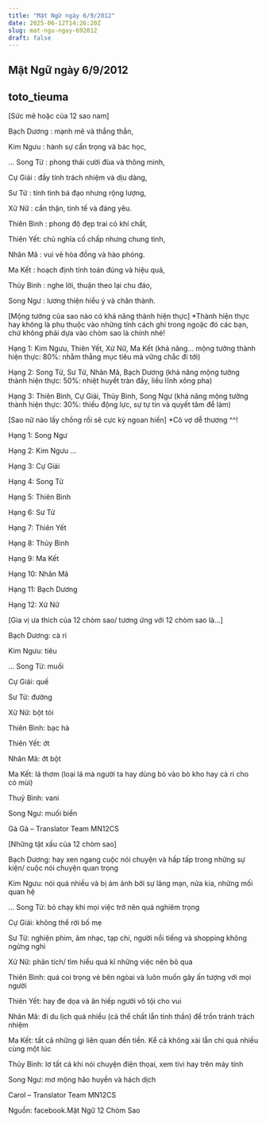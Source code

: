 ```yaml
---
title: "Mật Ngữ ngày 6/9/2012"
date: 2025-06-12T14:26:20Z
slug: mat-ngu-ngay-692012
draft: false
---
```


## Mật Ngữ ngày 6/9/2012

## toto_tieuma

[Sức mê hoặc của 12 sao nam]

Bạch Dương : mạnh mẽ và thẳng thắn,
 
Kim Ngưu : hành sự cẩn trọng và bác học,
 
...
Song Tử : phong thái cười đùa và thông minh,
 
Cự Giải : đầy tính trách nhiệm và dịu dàng,
 
Sư Tử : tính tình bá đạo nhưng rộng lượng,
 
Xử Nữ : cẩn thận, tinh tế và đáng yêu.
 
Thiên Bình : phong độ đẹp trai có khí chất,
 
Thiên Yết: chủ nghĩa cố chấp nhưng chung tình,
 
Nhân Mã : vui vẻ hòa đồng và hào phóng.
 
Ma Kết : hoạch định tính toán đúng và hiệu quả,
 
Thủy Bình : nghe lời, thuận theo lại chu đáo,
 
Song Ngư : lương thiện hiểu ý và chân thành.
 
 
[Mộng tưởng của sao nào có khả năng thành hiện thực]
*Thành hiện thực hay không là phụ thuộc vào những tính cách ghi trong ngoặc đó các bạn, chứ không phải dựa vào chòm sao là chính nhé!

Hạng 1: Kim Ngưu, Thiên Yết, Xử Nữ, Ma Kết (khả năng...
mộng tưởng thành hiện thực: 80%: nhằm thẳng mục tiêu mà vững chắc đi tới)
 
Hạng 2: Song Tử, Sư Tử, Nhân Mã, Bạch Dương (khả năng mộng tưởng thành hiện thực: 50%: nhiệt huyết tràn đầy, liều lĩnh xông pha)
 
Hạng 3: Thiên Bình, Cự Giải, Thủy Bình, Song Ngư (khả năng mộng tưởng thành hiện thực: 30%: thiếu động lực, sự tự tin và quyết tâm để làm)
 
 
[Sao nữ nào lấy chồng rồi sẽ cực kỳ ngoan hiền]
*Cô vợ dễ thương ^^!

Hạng 1: Song Ngư
 
Hạng 2: Kim Ngưu
...
 
Hạng 3: Cự Giải
 
Hạng 4: Song Tử
 
Hạng 5: Thiên Bình
 
Hạng 6: Sư Tử
 
Hạng 7: Thiên Yết
 
Hạng 8: Thủy Bình
 
Hạng 9: Ma Kết
 
Hạng 10: Nhân Mã
 
Hạng 11: Bạch Dương
 
Hạng 12: Xử Nữ
 
 
[Gia vị ưa thích của 12 chòm sao/ tương ứng với 12 chòm sao là…]

Bạch Dương: cà ri
 
Kim Ngưu: tiêu
 
...
Song Tử: muối
 
Cự Giải: quế
 
Sư Tử: đường
 
Xử Nữ: bột tỏi
 
Thiên Bình: bạc hà
 
Thiên Yết: ớt
 
Nhân Mã: ớt bột
 
Ma Kết: lá thơm (loại lá mà người ta hay dùng bỏ vào bò kho hay
cà ri cho có mùi)
 
Thuỷ Bình: vani
 
Song Ngư: muối biển
 
Gà Gà – Translator Team MN12CS
 
 
[Những tật xấu của 12 chòm sao]

Bạch Dương: hay xen ngang cuộc nói chuyện và hấp tấp trong những sự kiện/ cuộc nói chuyện quan trọng
 
Kim Ngưu: nói quá nhiều và bị ám ảnh bởi sự lãng mạn, nửa kia, những mối quan hệ
 
...
Song Tử: bỏ chạy khi mọi việc trở nên quá nghiêm trọng
 
Cự Giải: không thể rời bố mẹ
 
Sư Tử: nghiện phim, âm nhạc, tạp chí, người nổi tiếng và shopping không ngừng nghỉ
 
Xử Nữ: phân tích/ tìm hiểu quá kĩ những việc nên bỏ qua
 
Thiên Bình: quá coi trọng vẻ bên ngòai và luôn muốn gây ấn tượng với mọi người
 
Thiên Yết: hay đe dọa và ăn hiếp người vô tội cho vui
 
Nhân Mã: đi du lịch quá nhiều (cả thể chất lẫn tinh thần) để trốn tránh trách nhiệm
 
Ma Kết: tất cả những gì liên quan đến tiền. Kể cả không xài lẫn chi quá nhiều cùng một lúc
 
Thủy Bình: lơ tất cả khi nói chuyện điện thọai, xem tivi hay trên máy tính
 
Song Ngư: mơ mộng hão huyền và hách dịch
 
Carol
– Translator Team MN12CS
 
 
 
 
 
Nguồn: facebook.Mật Ngữ 12 Chòm Sao